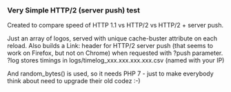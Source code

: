 ### Very Simple HTTP/2 (server push) test ###

Created to compare speed of HTTP 1.1 vs HTTP/2 vs HTTP/2 + server push.

Just an array of logos, served with unique cache-buster attribute on each reload.
Also builds a Link: header for HTTP/2 server push (that seems to work on Firefox, but not on Chrome) when requested with ?push parameter. ?log stores timings in logs/timelog_xxx.xxx.xxx.xxx.csv (named with your IP)

And random_bytes() is used, so it needs PHP 7 - just to make everybody think about need to upgrade their old codez :-)
